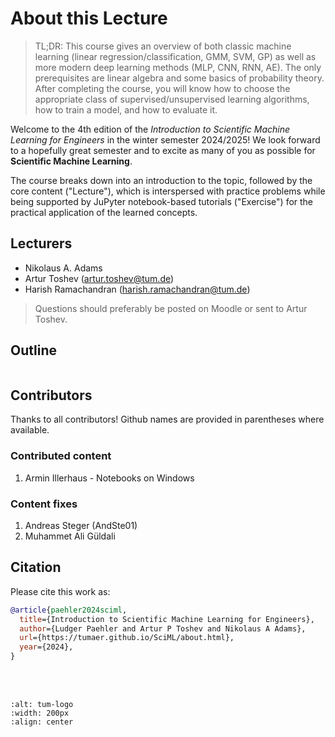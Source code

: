 # About this Lecture

> TL;DR: This course gives an overview of both classic machine learning (linear regression/classification, GMM, SVM, GP) as well as more modern deep learning methods (MLP, CNN, RNN, AE). The only prerequisites are linear algebra and some basics of probability theory. After completing the course, you will know how to choose the appropriate class of supervised/unsupervised learning algorithms, how to train a model, and how to evaluate it.

Welcome to the 4th edition of the *Introduction to Scientific Machine Learning for Engineers* in the winter semester 2024/2025! We look forward to a hopefully great semester and to excite as many of you as possible for **Scientific Machine Learning**.

The course breaks down into an introduction to the topic, followed by the core content ("Lecture"), which is interspersed with practice problems while being supported by JuPyter notebook-based tutorials ("Exercise") for the practical application of the learned concepts.

## Lecturers

- Nikolaus A. Adams
- Artur Toshev ([artur.toshev@tum.de](mailto:artur.toshev@tum.de))
- Harish Ramachandran ([harish.ramachandran@tum.de](mailto:harish.ramachandran@tum.de))

> Questions should preferably be posted on Moodle or sent to Artur Toshev.

## Outline

```{tableofcontents}
```

## Contributors

Thanks to all contributors! Github names are provided in parentheses where available.

### Contributed content

1. Armin Illerhaus - Notebooks on Windows

### Content fixes

1. Andreas Steger (AndSte01)
2. Muhammet Ali Güldali

## Citation

Please cite this work as:

```bibtex
@article{paehler2024sciml,
  title={Introduction to Scientific Machine Learning for Engineers},
  author={Ludger Paehler and Artur P Toshev and Nikolaus A Adams},
  url={https://tumaer.github.io/SciML/about.html},
  year={2024},
}
```

<br>
<br>

```{image} imgs/assets/tum_logo.png
:alt: tum-logo
:width: 200px
:align: center
```
